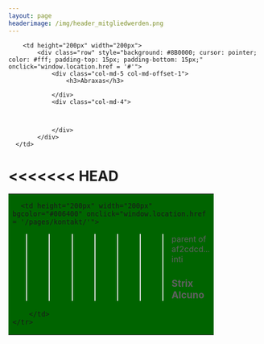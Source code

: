 ```yaml
---
layout: page
headerimage: /img/header_mitgliedwerden.png
---
```


<table>
    <tr>
        
        <td height="200px" width="200px">
            <div class="row" style="background: #8B0000; cursor: pointer; color: #fff; padding-top: 15px; padding-bottom: 15px;" onclick="window.location.href = '#'">
                <div class="col-md-5 col-md-offset-1">
                    <h3>Abraxas</h3>

                </div>
                <div class="col-md-4">
                
                    
                    
                </div>
            </div>
      </td>      
<<<<<<< HEAD
      <td height="150px" width="200px" bgcolor="#006400" onclick="window.location.href = '/pages/kontakt/'">      
=======
      <td height="200px" width="200px" bgcolor="#006400" onclick="window.location.href = '/pages/kontakt/'">      
>>>>>>> parent of af2cdcd... inti
             <h3>Strix Alcuno</h3>
                   
        </td>    
    </tr>
</table>        